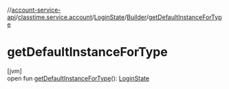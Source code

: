 //[account-service-api](../../../../index.md)/[classtime.service.account](../../index.md)/[LoginState](../index.md)/[Builder](index.md)/[getDefaultInstanceForType](get-default-instance-for-type.md)

# getDefaultInstanceForType

[jvm]\
open fun [getDefaultInstanceForType](get-default-instance-for-type.md)(): [LoginState](../index.md)
